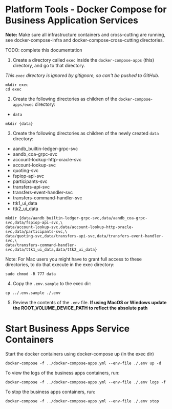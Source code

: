 # Platform Tools - Docker Compose for Business Application Services

**Note:** Make sure all infrastructure containers and cross-cutting are running, see docker-compose-infra and
docker-compose-cross-cutting directories. 

TODO: complete this documentation

1. Create a directory called `exec` inside the `docker-compose-apps` (this) directory, and go to that
   directory.

_This `exec` directory is ignored by gitignore, so can't be pushed to GitHub._

```shell
mkdir exec 
cd exec
```

2. Create the following directories as children of the `docker-compose-apps/exec` directory:

* `data`

```shell
mkdir {data}
```

3. Create the following directories as children of the newly created `data` directory:

* aandb_builtin-ledger-grpc-svc
* aandb_coa-grpc-svc
* account-lookup-http-oracle-svc
* account-lookup-svc
* quoting-svc
* fspiop-api-svc
* participants-svc
* transfers-api-svc
* transfers-event-handler-svc
* transfers-command-handler-svc
* ttk1_ui_data
* ttk2_ui_data

```shell
mkdir {data/aandb_builtin-ledger-grpc-svc,data/aandb_coa-grpc-svc,data/fspiop-api-svc,\
data/account-lookup-svc,data/account-lookup-http-oracle-svc,data/participants-svc,\
data/quoting-svc,data/transfers-api-svc,data/transfers-event-handler-svc,\
data/transfers-command-handler-svc,data/ttk1_ui_data,data/ttk2_ui_data}
```

Note: For Mac users you might have to grant full access to these directories, to do that execute in the exec directory:
```shell
sudo chmod -R 777 data
```

4. Copy the `.env.sample` to the exec dir:

```shell
cp ../.env.sample ./.env
```

5. Review the contents of the `.env` file. **If using MacOS or Windows update the ROOT_VOLUME_DEVICE_PATH to reflect the absolute
   path**

# Start Business Apps Service Containers

Start the docker containers using docker-compose up (in the exec dir)

```shell
docker-compose -f ../docker-compose-apps.yml --env-file ./.env up -d
```

To view the logs of the business apps containers, run:

```shell
docker-compose -f ../docker-compose-apps.yml --env-file ./.env logs -f
```

To stop the business apps containers, run:

```shell
docker-compose -f ../docker-compose-apps.yml --env-file ./.env stop
```

